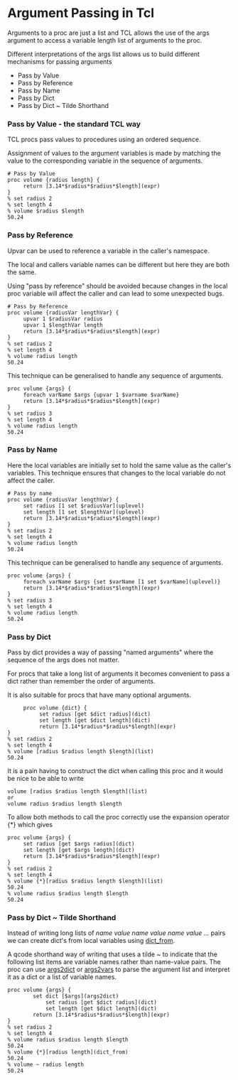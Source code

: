 Argument Passing in Tcl
======================

Arguments to a proc are just a list and TCL allows the use of the args argument to access a variable length list of arguments to the proc.

Different interpretations of the args list allows us to build different mechanisms for passing arguments
* Pass by Value
* Pass by Reference
* Pass by Name
* Pass by Dict
* Pass by Dict ~ Tilde Shorthand

### Pass by Value - the standard TCL way

TCL procs pass values to procedures using an ordered sequence.


Assignment of values to the argument variables is made by matching the value to the corresponding variable in the sequence of arguments.

	 
	# Pass by Value
	proc volume {radius length} {
	     return [3.14*$radius*$radius*$length](expr)
	}
	% set radius 2
	% set length 4
	% volume $radius $length
	50.24
	 

### Pass by Reference

Upvar can be used to reference a variable in the caller's namespace.


The local and callers variable names can be different but here they are both the same.

Using "pass by reference" should be avoided because changes in the local proc variable will affect the caller and can lead to some unexpected bugs. 


	 
	# Pass by Reference
	proc volume {radiusVar lengthVar} {
	     upvar 1 $radiusVar radius
	     upvar 1 $lengthVar length
	     return [3.14*$radius*$radius*$length](expr)
	}
	% set radius 2
	% set length 4
	% volume radius length
	50.24
	 
This technique can be generalised to handle any sequence of arguments.
	 
	proc volume {args} {
	     foreach varName $args {upvar 1 $varname $varName}
	     return [3.14*$radius*$radius*$length](expr)
	}
	% set radius 3
	% set length 4
	% volume radius length
	50.24
	 

### Pass by Name
Here the local variables are initially set to hold the same value as 
the caller's variables. 
This technique ensures that changes to the local variable do not affect the caller.
	 
	# Pass by name
	proc volume {radiusVar lengthVar} {
	     set radius [1 set $radiusVar](uplevel)
	     set length [1 set $lengthVar](uplevel)
	     return [3.14*$radius*$radius*$length](expr)
	}
	% set radius 2
	% set length 4
	% volume radius length
	50.24
	 
This technique can be generalised to handle any sequence of arguments.
	 
	proc volume {args} {
	     foreach varName $args {set $varName [1 set $varName](uplevel)}
	     return [3.14*$radius*$radius*$length](expr)
	}
	% set radius 3
	% set length 4
	% volume radius length
	50.24
	 
### Pass by Dict
Pass by dict provides a way of passing "named arguments" where the sequence of the args does not matter.


For procs that take a long list of arguments it becomes convenient to pass a dict rather than remember the order of arguments.


It is also suitable for procs that have many optional arguments.
	 
         proc volume {dict} {
              set radius [get $dict radius](dict)
              set length [get $dict length](dict)
              return [3.14*$radius*$radius*$length](expr)
	}
	% set radius 2
	% set length 4
	% volume [radius $radius length $length](list)
	50.24
	 
It is a pain having to construct the dict when calling this proc and it would be nice to be able to write
	 
	volume [radius $radius length $length](list)
	or
	volume radius $radius length $length
	 
To allow both methods to call the proc correctly use the expansion operator {*}
which gives
	 
	proc volume {args} {
	     set radius [get $args radius](dict)
	     set length [get $args length](dict)
	     return [3.14*$radius*$radius*$length](expr)
	}
	% set radius 2
	% set length 4
	% volume {*}[radius $radius length $length](list)
	50.24
	% volume radius $radius length $length
	50.24
	 

### Pass by Dict ~ Tilde Shorthand

Instead of writing long lists of _name value name value name value ..._ pairs we can create dict's from local variables using [dict_from](procs/dict_from.md).


A qcode shorthand way of writing that uses a tilde ~ to indicate that the following list items are variable names rather than name-value pairs.
The proc can use [args2dict](procs/args2dict.md) or [args2vars](procs/args2vars.md) to parse the argument list and interpret it as a dict or a list of variable names.


	 
	proc volume {args} {
        	set dict [$args](args2dict)
                set radius [get $dict radius](dict)
                set length [get $dict length](dict)
	        return [3.14*$radius*$radius*$length](expr)
	}
	% set radius 2
	% set length 4
	% volume radius $radius length $length
	50.24
	% volume {*}[radius length](dict_from)
	50.24 
	% volume ~ radius length
	50.24
	 